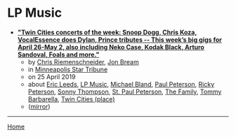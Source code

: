 # LP Music

 - [**"Twin Cities concerts of the week: Snoop Dogg, Chris Koza, VocalEssence does Dylan, Prince tributes -- This week’s big gigs for April 26-May 2, also including Neko Case, Kodak Black, Arturo Sandoval, Foals and more."**](https://www.startribune.com/twin-cities-concerts-of-the-week-snoop-dogg-chris-koza-vocalessence-does-dylan-prince-tributes/509061512/)
    - by [Chris Riemenschneider](../../authors/chris-riemenschneider/index.md), [Jon Bream](../../authors/jon-bream/index.md)
    - in [Minneapolis Star Tribune](https://www.startribune.com/)
    - on 25 April 2019
    - about [Eric Leeds](../../topics/eric-leeds/index.md), [LP Music](../../topics/lp-music/index.md), [Michael Bland](../../topics/michael-bland/index.md), [Paul Peterson](../../topics/paul-peterson/index.md), [Ricky Peterson](../../topics/ricky-peterson/index.md), [Sonny Thompson](../../topics/sonny-thompson/index.md), [St. Paul Peterson](../../topics/st-paul-peterson/index.md), [The Family](../../topics/the-family/index.md), [Tommy Barbarella](../../topics/tommy-barbarella/index.md), [Twin Cities (place)](../../topics/place/twin-cities/index.md)
    - ([mirror](https://web.archive.org/web/*/https://www.startribune.com/twin-cities-concerts-of-the-week-snoop-dogg-chris-koza-vocalessence-does-dylan-prince-tributes/509061512/))

----

[Home](../index.md)
